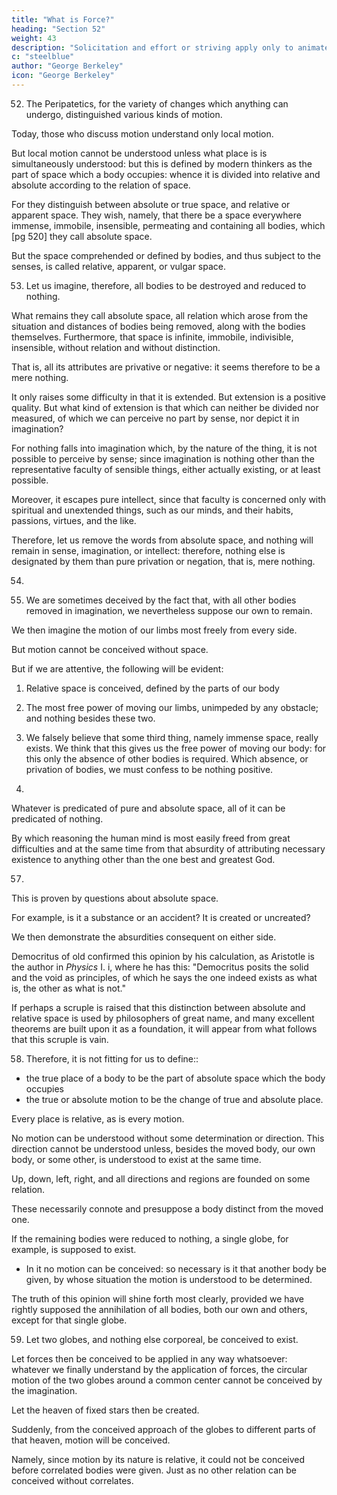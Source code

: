 ```yaml
---
title: "What is Force?"
heading: "Section 52"
weight: 43
description: "Solicitation and effort or striving apply only to animate beings"
c: "steelblue"
author: "George Berkeley"
icon: "George Berkeley"
---
```




52. The Peripatetics, for the variety of changes which anything can undergo, distinguished various kinds of motion. 

Today, those who discuss motion understand only local motion.

But local motion cannot be understood unless what place is is simultaneously understood: but this is defined by modern thinkers as the part of space which a body occupies: whence it is divided into relative and absolute according to the relation of space. 

For they distinguish between absolute or true space, and relative or apparent space. They wish, namely, that there be a space everywhere immense, immobile, insensible, permeating and containing all bodies, which [pg 520] they call absolute space. 

But the space comprehended or defined by bodies, and thus subject to the senses, is called relative, apparent, or vulgar space.


53. Let us imagine, therefore, all bodies to be destroyed and reduced to nothing. 

What remains they call absolute space, all relation which arose from the situation and distances of bodies being removed, along with the bodies themselves. Furthermore, that space is infinite, immobile, indivisible, insensible, without relation and without distinction. 

That is, all its attributes are privative or negative: it seems therefore to be a mere nothing. 

It only raises some difficulty in that it is extended. But extension is a positive quality. But what kind of extension is that which can neither be divided nor measured, of which we can perceive no part by sense, nor depict it in imagination? 

For nothing falls into imagination which, by the nature of the thing, it is not possible to perceive by sense; since imagination is nothing other than the representative faculty of sensible things, either actually existing, or at least possible. 

Moreover, it escapes pure intellect, since that faculty is concerned only with spiritual and unextended things, such as our minds, and their habits, passions, virtues, and the like. 

Therefore, let us remove the words from absolute space, and nothing will remain in sense, imagination, or intellect: therefore, nothing else is designated by them than pure privation or negation, that is, mere nothing.


54. 

<!-- It must absolutely be confessed that we are held by very serious prejudices concerning this matter, from which, in order to be freed, all the power of the mind must be exerted. For indeed, many are so far from considering absolute space as nothing that they think it to be the one thing (except God) of all that cannot be annihilated: and they establish that it necessarily exists by its own nature, and is eternal and uncreated, and thus participates in divine attributes. But indeed, since it is most certain that all things, which we designate by names, are known by qualities [pg 521] or relations, or at least in some part (for it would be absurd to use words to which nothing known, no notion, idea, or concept would be subjected), let us diligently inquire whether it is permissible to form any idea of that pure, real, absolute space, which would continue to exist after the annihilation of all bodies. Moreover, looking at such an idea a little more keenly, I find it to be the purest idea of nothing, if indeed it is to be called an idea. This I have experienced myself with the greatest diligence applied: this I think others will experience with equal diligence applied. -->


55. We are sometimes deceived by the fact that, with all other bodies removed in imagination, we nevertheless suppose our own to remain. 

We then imagine the motion of our limbs most freely from every side.

But motion cannot be conceived without space. 

But if we are attentive, the following will be evident:

1. Relative space is conceived, defined by the parts of our body
2. The most free power of moving our limbs, unimpeded by any obstacle; and nothing besides these two.
3. We falsely believe that some third thing, namely immense space, really exists. We think that this gives us the free power of moving our body: for this only the absence of other bodies is required. Which absence, or privation of bodies, we must confess to be nothing positive.


56. 

<!-- But unless someone has examined these things with a free and keen inquiry, words and utterances are of little value. But to one meditating and considering the reasons with himself, unless I am mistaken, it will be manifest that  -->

Whatever is predicated of pure and absolute space, all of it can be predicated of nothing. 

By which reasoning the human mind is most easily freed from great difficulties and at the same time from that absurdity of attributing necessary existence to anything other than the one best and greatest God.


57. 

<!-- It would be easy to confirm our opinion with arguments drawn *a posteriori* (as they say), by proposing  -->

This is proven by questions about absolute space.

For example, is it a substance or an accident? It is created or uncreated?

We then demonstrate the absurdities consequent on either side.

<!-- But brevity must be consulted. However, this ought not to be omitted, that  -->

Democritus of old confirmed this opinion by his calculation, as Aristotle is the author in *Physics* I. i, where he has this: "Democritus posits the solid and the void as principles, of which he says the one indeed exists as what is, the other as what is not." 

If perhaps a scruple is raised that this distinction between absolute and relative space is used by philosophers of great name, and many excellent theorems are built upon it as a foundation, it will appear from what follows that this scruple is vain.


58. Therefore, it is not fitting for us to define::
- the true place of a body to be the part of absolute space which the body occupies
- the true or absolute motion to be the change of true and absolute place. 

Every place is relative, as is every motion.

No motion can be understood without some determination or direction. This direction cannot be understood unless, besides the moved body, our own body, or some other, is understood to exist at the same time.

Up, down, left, right, and all directions and regions are founded on some relation.

These necessarily connote and presuppose a body distinct from the moved one.

If the remaining bodies were reduced to nothing, a single globe, for example, is supposed to exist. 
- In it no motion can be conceived: so necessary is it that another body be given, by whose situation the motion is understood to be determined. 

The truth of this opinion will shine forth most clearly, provided we have rightly supposed the annihilation of all bodies, both our own and others, except for that single globe.


59. Let two globes, and nothing else corporeal, be conceived to exist.

Let forces then be conceived to be applied in any way whatsoever: whatever we finally understand by the application of forces, the circular motion of the two globes around a common center cannot be conceived by the imagination.

Let the heaven of fixed stars then be created.

Suddenly, from the conceived approach of the globes to different parts of that heaven, motion will be conceived.

Namely, since motion by its nature is relative, it could not be conceived before correlated bodies were given. Just as no other relation can be conceived without correlates.


